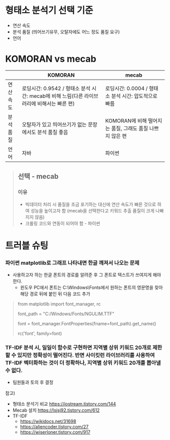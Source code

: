 # 형태소 분석기 선택 기준
- 연산 속도
- 분석 품질 (띄어쓰기유무, 오탈자에도 어느 정도 품질 요구)
- 언어

# KOMORAN vs mecab
||KOMORAN|mecab|
|---|---|---|
|연산 속도|로딩시간: 0.9542 / 형태소 분석 시간: mecab에 비해 느림(다른 라이브러리에 비해서는 빠른 편)|로딩시간: 0.0004 / 형태소 분석 시간: 압도적으로 빠름|
|분석 품질|오탈자가 있고 띄어쓰기가 없는 문장에서도 분석 품질 좋음|KOMORAN에 비해 떨어지는 품질, 그래도 품질 나쁘지 않은 편|
|언어|자바|파이썬|

> ## 선택 - mecab
> ### 이유
> - 빅데이터 처리 시 품질을 조금 포기하는 대신에 연산 속도가 빠른 것으로 하여 성능을 높이고자 함 (mecab을 선택한다고 키워드 추출 품질이 크게 나빠지지 않음)
> - 크롤링 코드와 연동이 되어야 함 - 파이썬

# 트러블 슈팅
### 파이썬 matplotlib로 그래프 나타내면 한글 깨져서 나오는 문제 
- 사용하고자 하는 한글 폰트의 경로를 알려준 후 그 폰트로 텍스트가 쓰여지게 해야한다. 
  - 윈도우 PC에서 폰트는 C:\Windows\Fonts에서 원하는 폰트의 영문명을 찾아 해당 경로 뒤에 붙인 뒤 다음 코드 추가
> from matplotlib import font_manager, rc
> 
> font_path = "C:/Windows/Fonts/NGULIM.TTF"
> 
> font = font_manager.FontProperties(fname=font_path).get_name()
> 
> rc('font', family=font)

### TF-IDF 분석 시, 일일이 함수로 구현하면 지역별 상위 키워드 20개로 제한할 수 있지만 정확성이 떨어진다. 반면 사이킷런 라이브러리를 사용하여 TF-IDF 벡터화하는 것이 더 정확하나, 지역별 상위 키워드 20개를 뽑아낼 수 없다.
- 팀원들과 토의 후 결정


참고) 
- 형태소 분석기 비교 https://iostream.tistory.com/144
- Mecab 설치 https://lsjsj92.tistory.com/612
- TF-IDF 
  - https://wikidocs.net/31698
  - https://aliencoder.tistory.com/27
  - https://wiserloner.tistory.com/917
